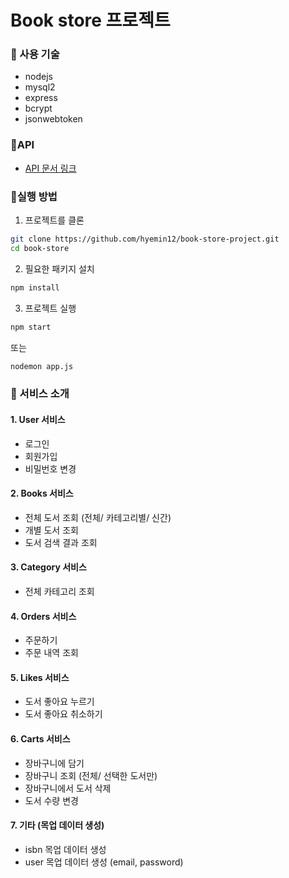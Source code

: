 # Book store 프로젝트

### 📘 사용 기술

- nodejs
- mysql2
- express
- bcrypt
- jsonwebtoken

### 📘API

- [API 문서 링크](https://documenter.getpostman.com/view/20294136/2s9YsKeqt3)

### 📘실행 방법

1. 프로젝트를 클론

```bash
git clone https://github.com/hyemin12/book-store-project.git
cd book-store
```

2. 필요한 패키지 설치

```bash
npm install
```

3. 프로젝트 실행

```bash
npm start
```

또는

```bash
nodemon app.js
```

### 📘 서비스 소개

#### 1. User 서비스

- 로그인
- 회원가입
- 비밀번호 변경

#### 2. Books 서비스

- 전체 도서 조회 (전체/ 카테고리별/ 신간)
- 개별 도서 조회
- 도서 검색 결과 조회

#### 3. Category 서비스

- 전체 카테고리 조회

#### 4. Orders 서비스

- 주문하기
- 주문 내역 조회

#### 5. Likes 서비스

- 도서 좋아요 누르기
- 도서 좋아요 취소하기

#### 6. Carts 서비스

- 장바구니에 담기
- 장바구니 조회 (전체/ 선택한 도서만)
- 장바구니에서 도서 삭제
- 도서 수량 변경

#### 7. 기타 (목업 데이터 생성)

- isbn 목업 데이터 생성
- user 목업 데이터 생성 (email, password)
